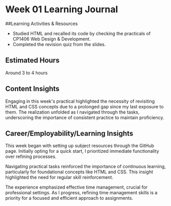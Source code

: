 # Week 01 Learning Journal
##Learning Activities & Resources
* Studied HTML and recalled its code by checking the practicals of CP1406 Web Design & Development.
* Completed the revision quiz from the slides.

## Estimated Hours
Around 3 to 4 hours

## Content Insights
Engaging in this week's practical highlighted the necessity of revisiting HTML and CSS concepts due to a prolonged gap since my last exposure to them. The realization unfolded as I navigated through the tasks, underscoring the importance of consistent practice to maintain proficiency. 


## Career/Employability/Learning Insights

This week began with setting up subject resources through the GitHub page. Initially opting for a quick start, I prioritized immediate functionality over refining processes.

Navigating practical tasks reinforced the importance of continuous learning, particularly for foundational concepts like HTML and CSS. This insight highlighted the need for regular skill reinforcement.

The experience emphasized effective time management, crucial for professional settings. As I progress, refining time management skills is a priority for a focused and efficient approach to assignments.